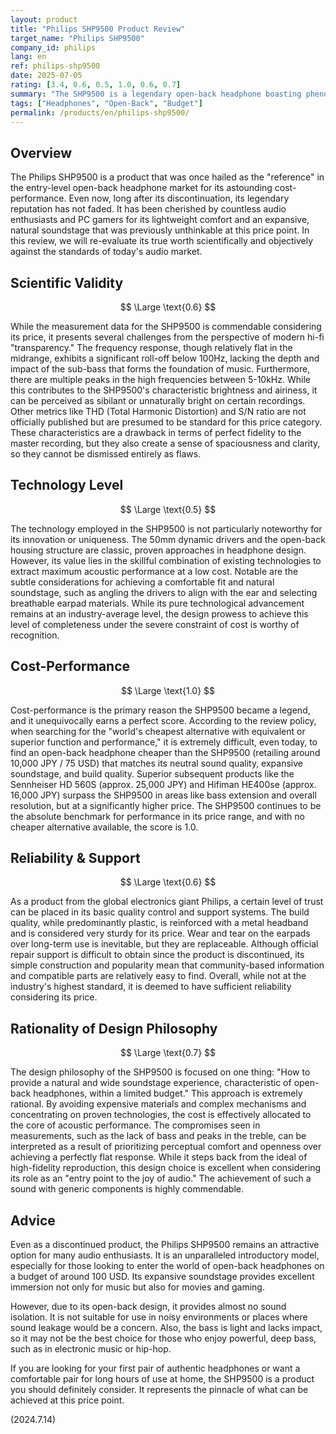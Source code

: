 ```yaml
---
layout: product
title: "Philips SHP9500 Product Review"
target_name: "Philips SHP9500"
company_id: philips
lang: en
ref: philips-shp9500
date: 2025-07-05
rating: [3.4, 0.6, 0.5, 1.0, 0.6, 0.7]
summary: "The SHP9500 is a legendary open-back headphone boasting phenomenal cost-performance. While it offers a neutral and expansive soundstage beloved by many audiophiles, its limitations in bass quantity and treble refinement reflect its price point."
tags: ["Headphones", "Open-Back", "Budget"]
permalink: /products/en/philips-shp9500/
---
```


## Overview

The Philips SHP9500 is a product that was once hailed as the "reference" in the entry-level open-back headphone market for its astounding cost-performance. Even now, long after its discontinuation, its legendary reputation has not faded. It has been cherished by countless audio enthusiasts and PC gamers for its lightweight comfort and an expansive, natural soundstage that was previously unthinkable at this price point. In this review, we will re-evaluate its true worth scientifically and objectively against the standards of today's audio market.

## Scientific Validity

$$ \Large \text{0.6} $$

While the measurement data for the SHP9500 is commendable considering its price, it presents several challenges from the perspective of modern hi-fi "transparency." The frequency response, though relatively flat in the midrange, exhibits a significant roll-off below 100Hz, lacking the depth and impact of the sub-bass that forms the foundation of music. Furthermore, there are multiple peaks in the high frequencies between 5-10kHz. While this contributes to the SHP9500's characteristic brightness and airiness, it can be perceived as sibilant or unnaturally bright on certain recordings. Other metrics like THD (Total Harmonic Distortion) and S/N ratio are not officially published but are presumed to be standard for this price category. These characteristics are a drawback in terms of perfect fidelity to the master recording, but they also create a sense of spaciousness and clarity, so they cannot be dismissed entirely as flaws.

## Technology Level

$$ \Large \text{0.5} $$

The technology employed in the SHP9500 is not particularly noteworthy for its innovation or uniqueness. The 50mm dynamic drivers and the open-back housing structure are classic, proven approaches in headphone design. However, its value lies in the skillful combination of existing technologies to extract maximum acoustic performance at a low cost. Notable are the subtle considerations for achieving a comfortable fit and natural soundstage, such as angling the drivers to align with the ear and selecting breathable earpad materials. While its pure technological advancement remains at an industry-average level, the design prowess to achieve this level of completeness under the severe constraint of cost is worthy of recognition.

## Cost-Performance

$$ \Large \text{1.0} $$

Cost-performance is the primary reason the SHP9500 became a legend, and it unequivocally earns a perfect score. According to the review policy, when searching for the "world's cheapest alternative with equivalent or superior function and performance," it is extremely difficult, even today, to find an open-back headphone cheaper than the SHP9500 (retailing around 10,000 JPY / 75 USD) that matches its neutral sound quality, expansive soundstage, and build quality. Superior subsequent products like the Sennheiser HD 560S (approx. 25,000 JPY) and Hifiman HE400se (approx. 16,000 JPY) surpass the SHP9500 in areas like bass extension and overall resolution, but at a significantly higher price. The SHP9500 continues to be the absolute benchmark for performance in its price range, and with no cheaper alternative available, the score is 1.0.

## Reliability & Support

$$ \Large \text{0.6} $$

As a product from the global electronics giant Philips, a certain level of trust can be placed in its basic quality control and support systems. The build quality, while predominantly plastic, is reinforced with a metal headband and is considered very sturdy for its price. Wear and tear on the earpads over long-term use is inevitable, but they are replaceable. Although official repair support is difficult to obtain since the product is discontinued, its simple construction and popularity mean that community-based information and compatible parts are relatively easy to find. Overall, while not at the industry's highest standard, it is deemed to have sufficient reliability considering its price.

## Rationality of Design Philosophy

$$ \Large \text{0.7} $$

The design philosophy of the SHP9500 is focused on one thing: "How to provide a natural and wide soundstage experience, characteristic of open-back headphones, within a limited budget." This approach is extremely rational. By avoiding expensive materials and complex mechanisms and concentrating on proven technologies, the cost is effectively allocated to the core of acoustic performance. The compromises seen in measurements, such as the lack of bass and peaks in the treble, can be interpreted as a result of prioritizing perceptual comfort and openness over achieving a perfectly flat response. While it steps back from the ideal of high-fidelity reproduction, this design choice is excellent when considering its role as an "entry point to the joy of audio." The achievement of such a sound with generic components is highly commendable.

## Advice

Even as a discontinued product, the Philips SHP9500 remains an attractive option for many audio enthusiasts. It is an unparalleled introductory model, especially for those looking to enter the world of open-back headphones on a budget of around 100 USD. Its expansive soundstage provides excellent immersion not only for music but also for movies and gaming.

However, due to its open-back design, it provides almost no sound isolation. It is not suitable for use in noisy environments or places where sound leakage would be a concern. Also, the bass is light and lacks impact, so it may not be the best choice for those who enjoy powerful, deep bass, such as in electronic music or hip-hop.

If you are looking for your first pair of authentic headphones or want a comfortable pair for long hours of use at home, the SHP9500 is a product you should definitely consider. It represents the pinnacle of what can be achieved at this price point.

(2024.7.14) 